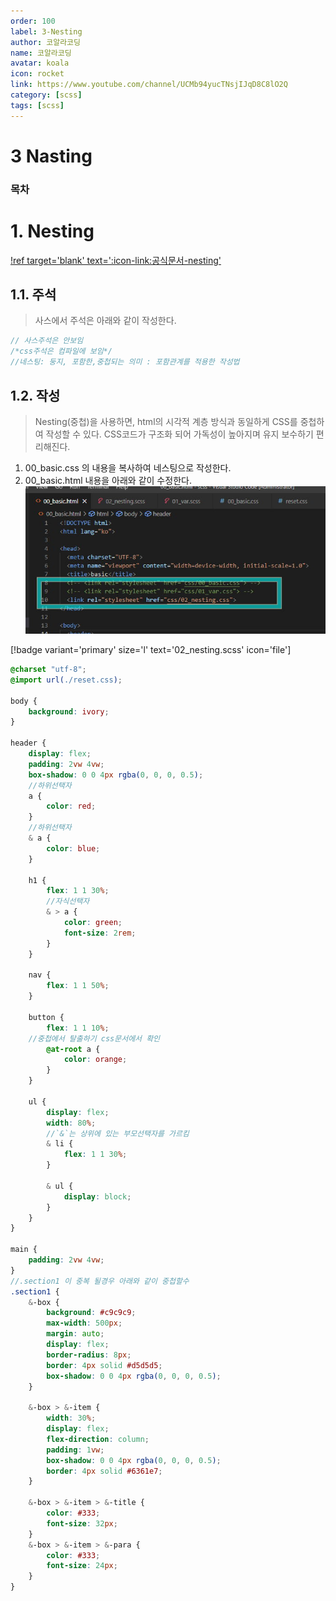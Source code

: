 ```yaml
---
order: 100
label: 3-Nesting
author: 코알라코딩
name: 코알라코딩
avatar: koala
icon: rocket
link: https://www.youtube.com/channel/UCMb94yucTNsjIJqD8C8lO2Q
category: [scss]
tags: [scss]
---
```


# 3 Nasting <!-- omit in toc -->

### 목차 <!-- omit in toc -->

# 1. Nesting

[!ref target='blank' text=':icon-link:공식문서-nesting'](https://sass-lang.com/guide/#nesting)

## 1.1. 주석

> 사스에서 주석은 아래와 같이 작성한다.

```scss
// 사스주석은 안보임
/*css주석은 컴파일에 보임*/
//네스팅: 둥지, 포함한,중첩되는 의미 : 포함관계를 적용한 작성법
```

## 1.2. 작성

> Nesting(중첩)을 사용하면, html의 시각적 계층 방식과 동일하게 CSS를 중첩하여 작성할 수 있다.
> CSS코드가 구조화 되어 가독성이 높아지며 유지 보수하기 편리해진다.

1. 00_basic.css 의 내용을 복사하여 네스팅으로 작성한다.
2. 00_basic.html 내용을 아래와 같이 수정한다.
   ![alt](./files/10-01_520.jpg)

[!badge variant='primary' size='l' text='02_nesting.scss' icon='file']

```scss
@charset "utf-8";
@import url(./reset.css);

body {
	background: ivory;
}

header {
	display: flex;
	padding: 2vw 4vw;
	box-shadow: 0 0 4px rgba(0, 0, 0, 0.5);
	//하위선택자
	a {
		color: red;
	}
	//하위선택자
	& a {
		color: blue;
	}

	h1 {
		flex: 1 1 30%;
		//자식선택자
		& > a {
			color: green;
			font-size: 2rem;
		}
	}

	nav {
		flex: 1 1 50%;
	}

	button {
		flex: 1 1 10%;
    //중첩에서 탈출하기 css문서에서 확인
		@at-root a {
			color: orange;
		}
	}

	ul {
		display: flex;
		width: 80%;
		//`&`는 상위에 있는 부모선택자를 가르킴
		& li {
			flex: 1 1 30%;
		}

		& ul {
			display: block;
		}
	}
}

main {
	padding: 2vw 4vw;
}
//.section1 이 중복 될경우 아래와 같이 중첩할수
.section1 {
	&-box {
		background: #c9c9c9;
		max-width: 500px;
		margin: auto;
		display: flex;
		border-radius: 8px;
		border: 4px solid #d5d5d5;
		box-shadow: 0 0 4px rgba(0, 0, 0, 0.5);
	}

	&-box > &-item {
		width: 30%;
		display: flex;
		flex-direction: column;
		padding: 1vw;
		box-shadow: 0 0 4px rgba(0, 0, 0, 0.5);
		border: 4px solid #6361e7;
	}

	&-box > &-item > &-title {
		color: #333;
		font-size: 32px;
	}
	&-box > &-item > &-para {
		color: #333;
		font-size: 24px;
	}
}
```
